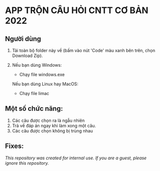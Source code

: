 #  APP TRỘN CÂU HỎI CNTT CƠ BẢN 2022

Người dùng
-------------------
1. Tải toàn bộ folder này về (bấm vào nút 'Code' màu xanh bên trên, chọn Download Zip).

2. Nếu bạn dùng Windows:
      - Chạy file windows.exe
      
   Nếu bạn dùng Linux hay MacOS:
      - Chạy file limac

Một số chức năng:
--------------------
1. Các câu được chọn ra là ngẫu nhiên
2. Trả về đáp án ngay khi làm xong một câu.
3. Các câu được chọn không bị trùng nhau

Fixes:
--------------------


*This repository was created for internal use. If you are a guest, please ignore this repository.*
